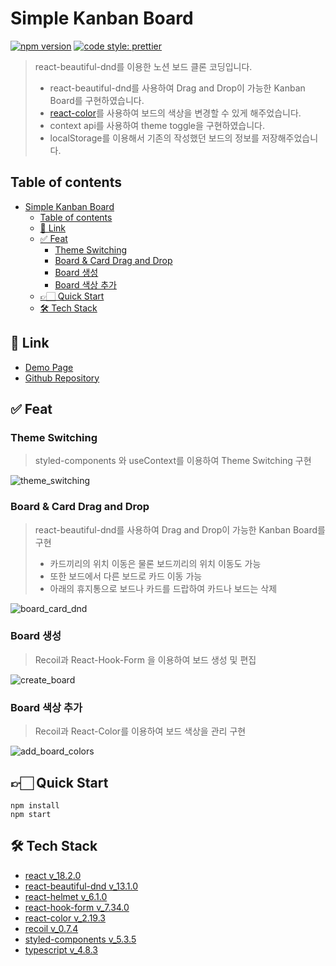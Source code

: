 # Simple Kanban Board

[![npm version](https://img.shields.io/github/package-json/v/coyo-hm/Simple-Kanban-Board)](https://github.com/coyo-hm/Simple-Kanban-Board)
[![code style: prettier](https://img.shields.io/badge/code_style-prettier-ff69b4.svg)](https://github.com/prettier/prettier)

> react-beautiful-dnd를 이용한 노션 보드 클론 코딩입니다.
>
> - react-beautiful-dnd를 사용하여 Drag and Drop이 가능한 Kanban Board를 구현하였습니다. 
> - [react-color](https://casesandberg.github.io/react-color/)를 사용하여 보드의 색상을 변경할 수 있게 해주었습니다.
> - context api를 사용하여 theme toggle을 구현하였습니다.
> - localStorage를 이용해서 기존의 작성했던 보드의 정보를 저장해주었습니다.

## Table of contents

- [Simple Kanban Board](#simple-kanban-board)
  - [Table of contents](#table-of-contents)
  - [🔗 Link](#-link)
  - [✅ Feat](##-feat)
    - [Theme Switching](#theme-Switching)
    - [Board & Card Drag and Drop](#board--card-drag-and-drop)
    - [Board 생성](#board-생성)
    - [Board 색상 추가](#board-색상-추가)
  - [👉🏻 Quick Start](#-quick-start)
  - [🛠️ Tech Stack](#-tech-stack)

## 🔗 Link

- [Demo Page](https://coyo-hm.github.io/Simple-Kanban-Board/)
- [Github Repository](https://github.com/coyo-hm/Simple-Kanban-Board)

## ✅ Feat

### Theme Switching
> styled-components 와 useContext를 이용하여 Theme Switching 구현

![theme_switching](https://github.com/coyo-hm/Simple-Kanban-Board/assets/56423604/414136c8-f01c-4c84-86fb-1dce03621db4)


### Board & Card Drag and Drop
> react-beautiful-dnd를 사용하여 Drag and Drop이 가능한 Kanban Board를 구현
>
> * 카드끼리의 위치 이동은 물론 보드끼리의 위치 이동도 가능 
> * 또한 보드에서 다른 보드로 카드 이동 가능 
> * 아래의 휴지통으로 보드나 카드를 드랍하여 카드나 보드는 삭제


![board_card_dnd](https://github.com/coyo-hm/Simple-Kanban-Board/assets/56423604/04bf7497-0350-4ced-bf77-8369a3248ad1)

### Board 생성
> Recoil과 React-Hook-Form 을 이용하여 보드 생성 및 편집

![create_board](https://github.com/coyo-hm/Simple-Kanban-Board/assets/56423604/b8dcc10a-19c0-4408-a4bc-1b9714beb6b3)


### Board 색상 추가
> Recoil과 React-Color를 이용하여 보드 색상을 관리 구현

![add_board_colors](https://github.com/coyo-hm/Simple-Kanban-Board/assets/56423604/eaa18b5b-628d-4f59-a71e-a82e6eb964c1)

## 👉🏻 Quick Start

```shell
npm install
npm start
```

## 🛠️ Tech Stack

- [react v_18.2.0](https://ko.legacy.reactjs.org/)
- [react-beautiful-dnd v_13.1.0](https://www.npmjs.com/package/react-beautiful-dnd)
- [react-helmet v_6.1.0](https://www.npmjs.com/package/react-helmet)
- [react-hook-form v_7.34.0](https://react-hook-form.com/)
- [react-color v_2.19.3](https://casesandberg.github.io/react-color/)
- [recoil v_0.7.4](https://recoiljs.org/ko/)
- [styled-components v_5.3.5](https://styled-components.com/)
- [typescript v_4.8.3](https://www.typescriptlang.org/)

